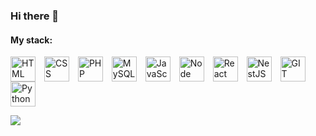 ### Hi there 👋

#### My stack:
<p align="left">
  <img align="center" alt="HTML" title="HTML" width="40px" style="margin-right:10px;" src="https://cdn.jsdelivr.net/gh/devicons/devicon/icons/html5/html5-plain.svg" />
  <img align="center" alt="CSS" title="CSS" width="40px" style="margin-right:10px;" src="https://cdn.jsdelivr.net/gh/devicons/devicon/icons/css3/css3-plain.svg" />
  <img align="center" alt="PHP" title="PHP" width="40px" style="margin-right:10px;" src="https://cdn.jsdelivr.net/gh/devicons/devicon/icons/php/php-original.svg" />
  <img align="center" alt="MySQL" title="MySQL" width="40px" style="margin-right:10px;" src="https://cdn.jsdelivr.net/gh/devicons/devicon/icons/mysql/mysql-original-wordmark.svg" />
  <img align="center" alt="JavaScript" title="JavaScript" width="40px" style="margin-right:10px;" src="https://cdn.jsdelivr.net/gh/devicons/devicon/icons/javascript/javascript-plain.svg" />
  <img align="center" alt="Node" title="Node" width="40px" style="margin-right:10px;" src="https://cdn.jsdelivr.net/gh/devicons/devicon/icons/nodejs/nodejs-original.svg" />
  <img align="center" alt="React" title="React" width="40px" style="margin-right:10px;" src="https://cdn.jsdelivr.net/gh/devicons/devicon/icons/react/react-original.svg" />
  <img align="center" alt="NestJS" title="NestJS" width="40px" style="margin-right:10px;" src="https://cdn.jsdelivr.net/gh/devicons/devicon/icons/nestjs/nestjs-plain.svg" />
  <img align="center" alt="GIT" title="GIT" width="40px" style="margin-right:10px;" src="https://cdn.jsdelivr.net/gh/devicons/devicon/icons/python/python-original.svg" />
  <img align="center" alt="Python" title="Python" width="40px" style="margin-right:10px;" src="https://cdn.jsdelivr.net/gh/devicons/devicon/icons/git/git-original.svg" />
</p>

![](https://komarev.com/ghpvc/?username=giperfast&color=e44d26)


<!--
**giperfast/giperfast** is a ✨ _special_ ✨ repository because its `README.md` (this file) appears on your GitHub profile.

Here are some ideas to get you started:

- 🔭 I’m currently working on ...
- 🌱 I’m currently learning ...
- 👯 I’m looking to collaborate on ...
- 🤔 I’m looking for help with ...
- 💬 Ask me about ...
- 📫 How to reach me: ...
- 😄 Pronouns: ...
- ⚡ Fun fact: ...
-->
